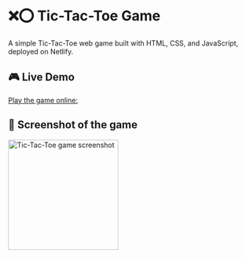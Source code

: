 
# ❌⭕ Tic-Tac-Toe Game

A simple Tic-Tac-Toe web game built with HTML, CSS, and JavaScript, deployed on Netlify.

## 🎮 Live Demo
[Play the game online:](tic-tac-toe-mendy.netlify.app/)


## 🎥 Screenshot of the game
<img width="224" alt="Tic-Tac-Toe game screenshot" src="https://github.com/user-attachments/assets/c01990ba-9265-4468-a74a-fe2c7341efed">
